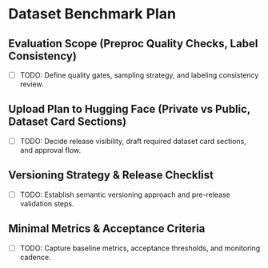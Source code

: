 # Dataset Benchmark Plan

## Evaluation Scope (Preproc Quality Checks, Label Consistency)
- [ ] TODO: Define quality gates, sampling strategy, and labeling consistency review.

## Upload Plan to Hugging Face (Private vs Public, Dataset Card Sections)
- [ ] TODO: Decide release visibility, draft required dataset card sections, and approval flow.

## Versioning Strategy & Release Checklist
- [ ] TODO: Establish semantic versioning approach and pre-release validation steps.

## Minimal Metrics & Acceptance Criteria
- [ ] TODO: Capture baseline metrics, acceptance thresholds, and monitoring cadence.

